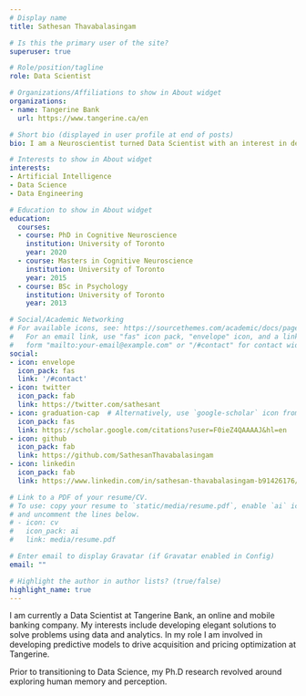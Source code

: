 ```yaml
---
# Display name
title: Sathesan Thavabalasingam

# Is this the primary user of the site?
superuser: true

# Role/position/tagline
role: Data Scientist

# Organizations/Affiliations to show in About widget
organizations:
- name: Tangerine Bank
  url: https://www.tangerine.ca/en

# Short bio (displayed in user profile at end of posts)
bio: I am a Neuroscientist turned Data Scientist with an interest in deriving meaningful insights from data.

# Interests to show in About widget
interests:
- Artificial Intelligence
- Data Science
- Data Engineering

# Education to show in About widget
education:
  courses:
  - course: PhD in Cognitive Neuroscience
    institution: University of Toronto
    year: 2020
  - course: Masters in Cognitive Neuroscience
    institution: University of Toronto
    year: 2015
  - course: BSc in Psychology
    institution: University of Toronto
    year: 2013

# Social/Academic Networking
# For available icons, see: https://sourcethemes.com/academic/docs/page-builder/#icons
#   For an email link, use "fas" icon pack, "envelope" icon, and a link in the
#   form "mailto:your-email@example.com" or "/#contact" for contact widget.
social:
- icon: envelope
  icon_pack: fas
  link: '/#contact'
- icon: twitter
  icon_pack: fab
  link: https://twitter.com/sathesant
- icon: graduation-cap  # Alternatively, use `google-scholar` icon from `ai` icon pack
  icon_pack: fas
  link: https://scholar.google.com/citations?user=F0ieZ4QAAAAJ&hl=en
- icon: github
  icon_pack: fab
  link: https://github.com/SathesanThavabalasingam
- icon: linkedin
  icon_pack: fab
  link: https://www.linkedin.com/in/sathesan-thavabalasingam-b91426176/

# Link to a PDF of your resume/CV.
# To use: copy your resume to `static/media/resume.pdf`, enable `ai` icons in `params.toml`,
# and uncomment the lines below.
# - icon: cv
#   icon_pack: ai
#   link: media/resume.pdf

# Enter email to display Gravatar (if Gravatar enabled in Config)
email: ""

# Highlight the author in author lists? (true/false)
highlight_name: true
---
```


I am currently a Data Scientist at Tangerine Bank, an online and mobile banking company. My interests include developing elegant solutions to solve problems using data and analytics. In my role I am involved in developing predictive models to drive acquisition and pricing optimization at Tangerine.

Prior to transitioning to Data Science, my Ph.D research revolved around exploring human memory and perception.
